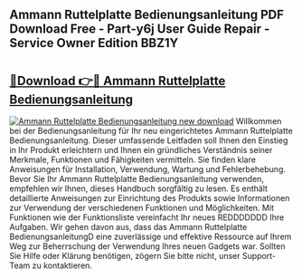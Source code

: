 ## Ammann Ruttelplatte Bedienungsanleitung PDF Download Free - Part-y6j User Guide Repair - Service Owner Edition BBZ1Y

# <h2><a href="http://df5kq7j.blite.top/?on=Ammann+Ruttelplatte+Bedienungsanleitung">🔗Download 👉🔴 Ammann Ruttelplatte Bedienungsanleitung</a></h2>

[![Ammann Ruttelplatte Bedienungsanleitung new download](https://i.imgur.com/lujVjoI.png)](http://df5kq7j.blite.top/?on=Ammann+Ruttelplatte+Bedienungsanleitung)
Willkommen bei der Bedienungsanleitung für Ihr neu eingerichtetes Ammann Ruttelplatte Bedienungsanleitung. Dieser umfassende Leitfaden soll Ihnen den Einstieg in Ihr Produkt erleichtern und Ihnen ein gründliches Verständnis seiner Merkmale, Funktionen und Fähigkeiten vermitteln. Sie finden klare Anweisungen für Installation, Verwendung, Wartung und Fehlerbehebung. Bevor Sie Ihr Ammann Ruttelplatte Bedienungsanleitung verwenden, empfehlen wir Ihnen, dieses Handbuch sorgfältig zu lesen. Es enthält detaillierte Anweisungen zur Einrichtung des Produkts sowie Informationen zur Verwendung der verschiedenen Funktionen und Möglichkeiten. Mit Funktionen wie der Funktionsliste vereinfacht Ihr neues REDDDDDDD Ihre Aufgaben. Wir gehen davon aus, dass das Ammann Ruttelplatte BedienungsanleitungD eine zuverlässige und effektive Ressource auf Ihrem Weg zur Beherrschung der Verwendung Ihres neuen Gadgets war. Sollten Sie Hilfe oder Klärung benötigen, zögern Sie bitte nicht, unser Support-Team zu kontaktieren.
